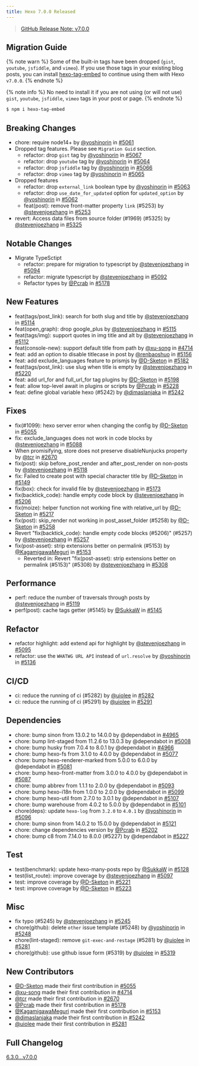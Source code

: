 ```yaml
---
title: Hexo 7.0.0 Released
---
```


> [GitHub Release Note: v7.0.0](https://github.com/hexojs/hexo/releases/tag/v7.0.0)

## Migration Guide

{% note warn %}
Some of the built-in tags have been dropped (`gist`, `youtube`, `jsfiddle`, and `vimeo`). If you use those tags in your existing blog posts, you can install [hexo-tag-embed](https://github.com/hexojs/hexo-tag-embed) to continue using them with Hexo `v7.0.0`.
{% endnote %}

{% note info %}
No need to install it if you are not using (or will not use) `gist`, `youtube`, `jsfiddle`, `vimeo` tags in your post or page.
{% endnote %}

```sh
$ npm i hexo-tag-embed
```

## Breaking Changes

* chore: require node14+ by [@yoshinorin] in [#5061](https://github.com/hexojs/hexo/pull/5061)
* Dropped tag features. Please see `Migration Guid` section.
    * refactor: drop `gist` tag by [@yoshinorin] in [#5067](https://github.com/hexojs/hexo/pull/5067)
    * refactor: drop `youtube` tag by [@yoshinorin] in [#5064](https://github.com/hexojs/hexo/pull/5064)
    * refactor: drop `jsfiddle` tag by [@yoshinorin] in [#5066](https://github.com/hexojs/hexo/pull/5066)
    * refactor: drop `vimeo` tag by [@yoshinorin] in [#5065](https://github.com/hexojs/hexo/pull/5065)
* Dropped features
    * refactor: drop `external_link` boolean type by [@yoshinorin] in [#5063](https://github.com/hexojs/hexo/pull/5063)
    * refactor: drop `use_date_for_updated` option for `updated_option` by [@yoshinorin] in [#5062](https://github.com/hexojs/hexo/pull/5062)
    * feat(post): remove front-matter property `link` (#5253) by [@stevenjoezhang] in [#5253](https://github.com/hexojs/hexo/pull/5253)
* revert: Access data files from source folder (#1969) (#5325) by [@stevenjoezhang] in [#5325](https://github.com/hexojs/hexo/pull/5325)

## Notable Changes

* Migrate TypeSctipt
    * refactor: prepare for migration to typescript by [@stevenjoezhang] in [#5094](https://github.com/hexojs/hexo/pull/5094)
    * refactor: migrate typescript by [@stevenjoezhang] in [#5092](https://github.com/hexojs/hexo/pull/5092)
    * Refactor types by [@Pcrab] in [#5178](https://github.com/hexojs/hexo/pull/5178)

## New Features

* feat(tags/post_link): search for both slug and title by [@stevenjoezhang] in [#5114](https://github.com/hexojs/hexo/pull/5114)
* feat(open_graph): drop google_plus by [@stevenjoezhang] in [#5115](https://github.com/hexojs/hexo/pull/5115)
* feat(tags/img): support quotes in img title and alt by [@stevenjoezhang] in [#5112](https://github.com/hexojs/hexo/pull/5112)
* feat(console-new): support default title from path by [@xu-song] in [#4714](https://github.com/hexojs/hexo/pull/4714)
* feat: add an option to disable titlecase in post by [@renbaoshuo] in [#5156](https://github.com/hexojs/hexo/pull/5156)
* feat: add exclude_languages feature to prismjs by [@D-Sketon] in [#5182](https://github.com/hexojs/hexo/pull/5182)
* feat(tags/post_link): use slug when title is empty by [@stevenjoezhang] in [#5220](https://github.com/hexojs/hexo/pull/5220)
* feat: add url_for and full_url_for tag plugins by [@D-Sketon] in [#5198](https://github.com/hexojs/hexo/pull/5198)
* feat: allow top-level await in plugins or scripts by [@Pcrab] in [#5228](https://github.com/hexojs/hexo/pull/5228)
* feat: define global variable hexo (#5242) by [@dimaslanjaka] in [#5242](https://github.com/hexojs/hexo/pull/5242)

## Fixes

* fix(#1099): hexo server error when changing the config by [@D-Sketon] in [#5055](https://github.com/hexojs/hexo/pull/5055)
* fix: exclude_languages does not work in code blocks by [@stevenjoezhang] in [#5088](https://github.com/hexojs/hexo/pull/5088)
* When promisifying, store does not preserve disableNunjucks property by [@tcr] in [#2670](https://github.com/hexojs/hexo/pull/2670)
* fix(post): skip before_post_render and after_post_render on non-posts by [@stevenjoezhang] in [#5118](https://github.com/hexojs/hexo/pull/5118)
* fix: Failed to create post with special character title by [@D-Sketon] in [#5149](https://github.com/hexojs/hexo/pull/5149)
* fix(box): check for invalid file by [@stevenjoezhang] in [#5173](https://github.com/hexojs/hexo/pull/5173)
* fix(backtick_code): handle empty code block by [@stevenjoezhang] in [#5206](https://github.com/hexojs/hexo/pull/5206)
* fix(moize): helper function not working fine with relative_url by [@D-Sketon] in [#5217](https://github.com/hexojs/hexo/pull/5217)
* fix(post): skip_render not working in post_asset_folder (#5258) by [@D-Sketon] in [#5258](https://github.com/hexojs/hexo/pull/5258)
* Revert "fix(backtick_code): handle empty code blocks (#5206)" (#5257) by [@stevenjoezhang] in [#5257](https://github.com/hexojs/hexo/pull/5257)
* fix(post-asset): strip extensions better on permalink (#5153) by [@KagamigawaMeguri] in [#5153](https://github.com/hexojs/hexo/pull/5153)
    * Reverted in: Revert "fix(post-asset): strip extensions better on permalink (#5153)" (#5308) by [@stevenjoezhang] in [#5308](https://github.com/hexojs/hexo/pull/5308)

## Performance

* perf: reduce the number of traversals through posts by [@stevenjoezhang] in [#5119](https://github.com/hexojs/hexo/pull/5119)
* perf(post): cache tags getter (#5145) by [@SukkaW] in [#5145](https://github.com/hexojs/hexo/pull/5145)

## Refactor

* refactor highlight: add extend api for highlight by [@stevenjoezhang] in [#5095](https://github.com/hexojs/hexo/pull/5095)
* refactor: use the `WHATWG URL API` instead of `url.resolve` by [@yoshinorin] in [#5136](https://github.com/hexojs/hexo/pull/5136)

## CI/CD

* ci: reduce the running of ci (#5282) by [@uiolee] in [#5282](https://github.com/hexojs/hexo/pull/5282)
* ci: reduce the running of ci (#5291) by [@uiolee] in [#5291](https://github.com/hexojs/hexo/pull/5291)

## Dependencies

* chore: bump sinon from 13.0.2 to 14.0.0 by @dependabot in [#4965](https://github.com/hexojs/hexo/pull/4965)
* chore: bump lint-staged from 11.2.6 to 13.0.3 by @dependabot in [#5008](https://github.com/hexojs/hexo/pull/5008)
* chore: bump husky from 7.0.4 to 8.0.1 by @dependabot in [#4966](https://github.com/hexojs/hexo/pull/4966)
* chore: bump hexo-fs from 3.1.0 to 4.0.0 by @dependabot in [#5077](https://github.com/hexojs/hexo/pull/5077)
* chore: bump hexo-renderer-marked from 5.0.0 to 6.0.0 by @dependabot in [#5081](https://github.com/hexojs/hexo/pull/5081)
* chore: bump hexo-front-matter from 3.0.0 to 4.0.0 by @dependabot in [#5087](https://github.com/hexojs/hexo/pull/5087)
* chore: bump abbrev from 1.1.1 to 2.0.0 by @dependabot in [#5093](https://github.com/hexojs/hexo/pull/5093)
* chore: bump hexo-i18n from 1.0.0 to 2.0.0 by @dependabot in [#5099](https://github.com/hexojs/hexo/pull/5099)
* chore: bump hexo-util from 2.7.0 to 3.0.1 by @dependabot in [#5107](https://github.com/hexojs/hexo/pull/5107)
* chore: bump warehouse from 4.0.2 to 5.0.0 by @dependabot in [#5101](https://github.com/hexojs/hexo/pull/5101)
* chore(deps): update `hexo-log` from `3.2.0` to `4.0.1` by [@yoshinorin] in [#5096](https://github.com/hexojs/hexo/pull/5096)
* chore: bump sinon from 14.0.2 to 15.0.0 by @dependabot in [#5121](https://github.com/hexojs/hexo/pull/5121)
* chore: change dependencies version by [@Pcrab] in [#5202](https://github.com/hexojs/hexo/pull/5202)
* chore: bump c8 from 7.14.0 to 8.0.0 (#5227) by @dependabot in [#5227](https://github.com/hexojs/hexo/pull/5227)

## Test

* test(benchmark): update hexo-many-posts repo by [@SukkaW] in [#5128](https://github.com/hexojs/hexo/pull/5128)
* test(list_route): improve coverage by [@stevenjoezhang] in [#5097](https://github.com/hexojs/hexo/pull/5097)
* test: improve coverage by [@D-Sketon] in [#5221](https://github.com/hexojs/hexo/pull/5221)
* test: improve coverage by [@D-Sketon] in [#5223](https://github.com/hexojs/hexo/pull/5223)

## Misc

* fix typo (#5245) by [@stevenjoezhang] in [#5245](https://github.com/hexojs/hexo/pull/5245)
* chore(github): delete `other` issue template (#5248) by [@yoshinorin] in [#5248](https://github.com/hexojs/hexo/pull/5248)
* chore(lint-staged): remove `git-exec-and-restage` (#5281) by [@uiolee] in [#5281](https://github.com/hexojs/hexo/pull/5281)
* chore(github): use github issue form (#5319) by [@uiolee] in [#5319](https://github.com/hexojs/hexo/pull/5319)

## New Contributors

* [@D-Sketon] made their first contribution in [#5055](https://github.com/hexojs/hexo/pull/5055)
* [@xu-song] made their first contribution in [#4714](https://github.com/hexojs/hexo/pull/4714)
* [@tcr] made their first contribution in [#2670](https://github.com/hexojs/hexo/pull/2670)
* [@Pcrab] made their first contribution in [#5178](https://github.com/hexojs/hexo/pull/5178)
* [@KagamigawaMeguri] made their first contribution in [#5153](https://github.com/hexojs/hexo/pull/5153)
* [@dimaslanjaka] made their first contribution in [#5242](https://github.com/hexojs/hexo/pull/5242)
* [@uiolee] made their first contribution in [#5281](https://github.com/hexojs/hexo/pull/5281)

## Full Changelog

[6.3.0...v7.0.0](https://github.com/hexojs/hexo/compare/6.3.0...v7.0.0)


[@stevenjoezhang]: https://github.com/stevenjoezhang
[@renbaoshuo]: https://github.com/renbaoshuo
[@xu-song]: https://github.com/xu-song
[@D-Sketon]: https://github.com/D-Sketon
[@tcr]: https://github.com/tcr
[@uiolee]: https://github.com/uiolee
[@KagamigawaMeguri]: https://github.com/KagamigawaMeguri
[@Pcrab]: https://github.com/Pcrab
[@dimaslanjaka]: https://github.com/dimaslanjaka
[@SukkaW]: https://github.com/SukkaW
[@yoshinorin]: https://github.com/yoshinorin